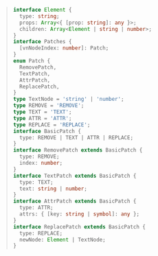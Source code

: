 > ```ts
> interface Element {
>   type: string;
>   props: Array<{ [prop: string]: any }>;
>   children: Array<Element | string | number>;
> }
> interface Patches {
>   [vnNodeIndex: number]: Patch;
> }
> enum Patch {
>   RemovePatch,
>   TextPatch,
>   AttrPatch,
>   ReplacePatch,
> }
> type TextNode = 'string' | 'number';
> type REMOVE = 'REMOVE';
> type TEXT = 'TEXT';
> type ATTR = 'ATTR';
> type REPLACE = 'REPLACE';
> interface BasicPatch {
>   type: REMOVE | TEXT | ATTR | REPLACE;
> }
> interface RemovePatch extends BasicPatch {
>   type: REMOVE;
>   index: number;
> }
> interface TextPatch extends BasicPatch {
>   type: TEXT;
>   text: string | number;
> }
> interface AttrPatch extends BasicPatch {
>   type: ATTR;
>   attrs: { [key: string | symbol]: any };
> }
> interface ReplacePatch extends BasicPatch {
>   type: REPLACE;
>   newNode: Element | TextNode;
> }
> ```

